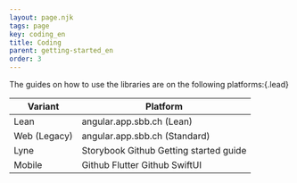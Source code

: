 ```yaml
---
layout: page.njk
tags: page
key: coding_en
title: Coding
parent: getting-started_en
order: 3
---
```


The guides on how to use the libraries are on the following platforms:{.lead}

| Variant                | Platform                                                                                                                              |
|------------------------|----------------------------------------------------------------------------------------------------------------------------------------|
| Lean                   | <sbb-link variant="inline" target="_blank" type="button" href="https://angular.app.sbb.ch/?variant=lean">angular.app.sbb.ch (Lean)</sbb-link>          |
| Web (Legacy)           | <sbb-link variant="inline" target="_blank" type="button" href="https://angular.app.sbb.ch/?variant=standard">angular.app.sbb.ch (Standard)</sbb-link>  |
| Lyne                   | <sbb-link variant="inline" target="_blank" type="button" href="https://lyne-storybook.app.sbb.ch/">Storybook</sbb-link> <sbb-link variant="inline" target="_blank" type="button" href="https://github.com/sbb-design-systems/lyne-components/blob/master/README.md">Github</sbb-link> <sbb-link variant="inline" target="_blank" type="button" href="https://lyne-storybook.app.sbb.ch/?path=/docs/introduction-getting-started--docs">Getting started guide</sbb-link>                                                 |
| Mobile                 | <sbb-link variant="inline" target="_blank" type="button" href="https://github.com/SchweizerischeBundesbahnen/design_system_flutter ">Github Flutter</sbb-link> <sbb-link variant="inline" target="_blank" type="button" href="https://github.com/SchweizerischeBundesbahnen/mobile-ios-design-swiftui">Github SwiftUI</sbb-link>                                                                                                              |